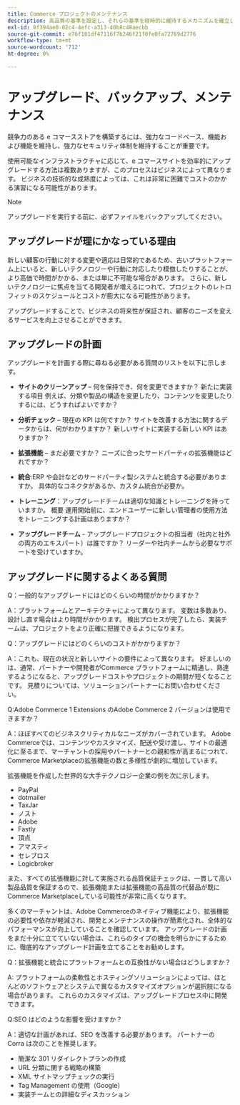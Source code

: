 ```yaml
---
title: Commerce プロジェクトのメンテナンス
description: 高品質の基準を設定し、それらの基準を経時的に維持するメカニズムを確立します。
exl-id: 8f394ae0-02c4-4efc-a313-40b8c48aecbb
source-git-commit: e76f101df47116f7b246f21f0fe0fa72769d2776
workflow-type: tm+mt
source-wordcount: '712'
ht-degree: 0%

---
```


# アップグレード、バックアップ、メンテナンス

競争力のある e コマースストアを構築するには、強力なコードベース、機能および機能を維持し、強力なセキュリティ体制を維持することが重要です。

使用可能なインフラストラクチャに応じて、e コマースサイトを効率的にアップグレードする方法は複数ありますが、このプロセスはビジネスによって異なります。 ビジネスの技術的な成熟度によっては、これは非常に困難でコストのかかる演習になる可能性があります。

>[!NOTE]
>
>アップグレードを実行する前に、必ずファイルをバックアップしてください。

## アップグレードが理にかなっている理由

新しい顧客の行動に対する変更や適応は日常的であるため、古いプラットフォーム上にいると、新しいテクノロジーや行動に対応したり模倣したりすることが、より高価で時間がかかる、または単に不可能な場合があります。 さらに、新しいテクノロジーに焦点を当てる開発者が増えるにつれて、プロジェクトのレトロフィットのスケジュールとコストが膨大になる可能性があります。

アップグレードすることで、ビジネスの将来性が保証され、顧客のニーズを変えるサービスを向上させることができます。

## アップグレードの計画

アップグレードを計画する際に尋ねる必要がある質問のリストを以下に示します。

- **サイトのクリーンアップ** – 何を保持でき、何を変更できますか？ 新たに実装する項目 例えば、分類や製品の構造を変更したり、コンテンツを変更したりするには、どうすればよいですか？

- **分析チェック** – 現在の KPI は何ですか？ サイトを改善する方法に関するデータからは、何がわかりますか？ 新しいサイトに実装する新しい KPI はありますか？

- **拡張機能** – まだ必要ですか？ ニーズに合ったサードパーティの拡張機能はどれですか？

- **統合**:ERP や会計などのサードパーティ製システムと統合する必要がありますか。 具体的なコネクタがあるか、カスタム統合が必要か。

- **トレーニング**：アップグレードチームは適切な知識とトレーニングを持っていますか。 概要
運用開始前に、エンドユーザーに新しい管理者の使用方法をトレーニングする計画はありますか？

- **アップグレードチーム** - アップグレードプロジェクトの担当者（社内と社外の両方のエキスパート）は誰ですか？ リーダーや社内チームから必要なサポートを受けていますか。

## アップグレードに関するよくある質問

Q：一般的なアップグレードにはどのくらいの時間がかかりますか？

A：プラットフォームとアーキテクチャによって異なります。 変数は多数あり、設計し直す場合はより時間がかかります。 検出プロセスが完了したら、実装チームは、プロジェクトをより正確に把握できるようになります。


Q：アップグレードにはどのくらいのコストがかかりますか？

A：これも、現在の状況と新しいサイトの要件によって異なります。 好ましいのは、通常、パートナーや開発者がCommerce プラットフォームに精通し、熟達するようになると、アップグレードコストやプロジェクトの期間が短くなることです。 見積りについては、ソリューションパートナーにお問い合わせください。

Q:Adobe Commerce 1 Extensions のAdobe Commerce 2 バージョンは使用できますか？

A：ほぼすべてのビジネスクリティカルなニーズがカバーされています。 Adobe Commerceでは、コンテンツやカスタマイズ、配送や受け渡し、サイトの最適化に至るまで、マーチャントの採用やパートナーとの親和性が高まるにつれて、Commerce Marketplaceの拡張機能の数と多様性が劇的に増加しています。

拡張機能を作成した世界的な大手テクノロジー企業の例を次に示します。

- PayPal
- dotmailer
- TaxJar
- ノスト
- Adobe
- Fastly
- 頂点
- アマスティ
- セレブロス
- Logicbroker

また、すべての拡張機能に対して実施される品質保証チェックは、一貫して高い製品品質を保証するので、拡張機能または拡張機能の高品質の代替品が既にCommerce Marketplaceしている可能性が非常に高くなります。

多くのマーチャントは、Adobe Commerceのネイティブ機能により、拡張機能の必要性や依存が軽減され、開発とメンテナンスの操作が簡素化され、全体的なパフォーマンスが向上していることを確認しています。 アップグレードの計画をまだ十分に立てていない場合は、これらのタイプの機会を明らかにするために、徹底的なアップグレード計画を立てることをお勧めします。

Q：拡張機能と統合にプラットフォームとの互換性がない場合はどうしますか？

A: プラットフォームの柔軟性とホスティングソリューションによっては、ほとんどのソフトウェアとシステムで異なるカスタマイズオプションが選択肢になる場合があります。 これらのカスタマイズは、アップグレードプロセス中に開発できます。


Q:SEO はどのような影響を受けますか？

A：適切な計画があれば、SEO を改善する必要があります。 パートナーの Corra は次のことを推奨します。

- 簡潔な 301 リダイレクトプランの作成
- URL 分類に関する戦略の構築
- XML サイトマップチェックの実行
- Tag Management の使用（Google）
- 実装チームとの詳細なディスカッション
